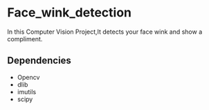 # Face_wink_detection
In this Computer Vision Project,It detects your face wink and show a compliment.
## Dependencies
- Opencv
- dlib
- imutils
-  scipy
